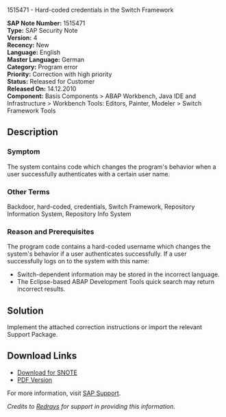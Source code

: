 1515471 - Hard-coded credentials in the Switch Framework

**SAP Note Number:** 1515471  
**Type:** SAP Security Note  
**Version:** 4  
**Recency:** New  
**Language:** English  
**Master Language:** German  
**Category:** Program error  
**Priority:** Correction with high priority  
**Status:** Released for Customer  
**Released On:** 14.12.2010  
**Component:** Basis Components > ABAP Workbench, Java IDE and Infrastructure > Workbench Tools: Editors, Painter, Modeler > Switch Framework Tools  

## Description

### Symptom
The system contains code which changes the program's behavior when a user successfully authenticates with a certain user name.

### Other Terms
Backdoor, hard-coded, credentials, Switch Framework, Repository Information System, Repository Info System

### Reason and Prerequisites
The program code contains a hard-coded username which changes the system's behavior if a user authenticates successfully. If a user successfully logs on to the system with this name:

- Switch-dependent information may be stored in the incorrect language.
- The Eclipse-based ABAP Development Tools quick search may return incorrect results.

## Solution
Implement the attached correction instructions or import the relevant Support Package.

## Download Links
- [Download for SNOTE](https://notesdownloads.sap.com/note/0040000008983762017)
- [PDF Version](https://userapps.support.sap.com/sap/support/sfm/notes/print/0001515471?language=en-US&token=43D225E0022BA9B26F8B3CDB47850966)

For more information, visit [SAP Support](https://me.sap.com/).

*Credits to [Redrays](https://redrays.io) for support in providing this information.*